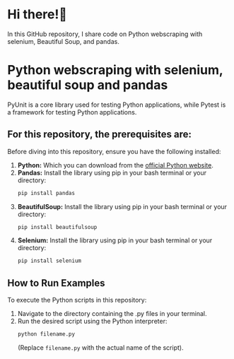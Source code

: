 # Hi there!👋

In this GitHub repository, I share code on Python webscraping with selenium, Beautiful Soup, and pandas.

# Python webscraping with selenium, beautiful soup and pandas 

PyUnit is a  core library used for testing Python applications, while Pytest is a framework for testing Python applications.


## For this repository, the prerequisites are:

Before diving into this repository, ensure you have the following installed:

1.  **Python:** Which you can download from the [official Python website](https://www.python.org/downloads/).
2.  **Pandas:** Install the library using pip in your bash terminal or your directory:
    ```bash
    pip install pandas
    ```
3.  **BeautifulSoup:** Install the library using pip in your bash terminal or your directory:
    ```bash
    pip install beautifulsoup
    ```
4.  **Selenium:** Install the library using pip in your bash terminal or your directory:
    ```bash
    pip install selenium 
    ```

## How to Run Examples

To execute the Python scripts in this repository:

1.  Navigate to the directory containing the .py files in your terminal.
2.  Run the desired script using the Python interpreter:
    ```bash
    python filename.py
    ```
    (Replace `filename.py` with the actual name of the script).



